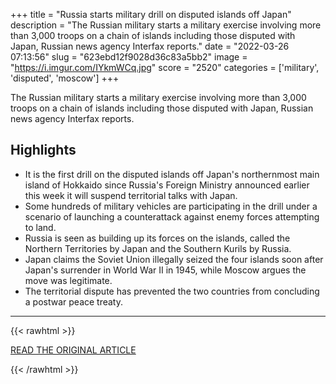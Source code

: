 +++
title = "Russia starts military drill on disputed islands off Japan"
description = "The Russian military starts a military exercise involving more than 3,000 troops on a chain of islands including those disputed with Japan, Russian news agency Interfax reports."
date = "2022-03-26 07:13:56"
slug = "623ebd12f9028d36c83a5bb2"
image = "https://i.imgur.com/IYkmWCq.jpg"
score = "2520"
categories = ['military', 'disputed', 'moscow']
+++

The Russian military starts a military exercise involving more than 3,000 troops on a chain of islands including those disputed with Japan, Russian news agency Interfax reports.

## Highlights

- It is the first drill on the disputed islands off Japan's northernmost main island of Hokkaido since Russia's Foreign Ministry announced earlier this week it will suspend territorial talks with Japan.
- Some hundreds of military vehicles are participating in the drill under a scenario of launching a counterattack against enemy forces attempting to land.
- Russia is seen as building up its forces on the islands, called the Northern Territories by Japan and the Southern Kurils by Russia.
- Japan claims the Soviet Union illegally seized the four islands soon after Japan's surrender in World War II in 1945, while Moscow argues the move was legitimate.
- The territorial dispute has prevented the two countries from concluding a postwar peace treaty.

---

{{< rawhtml >}}
  <p class="article-category">
    <a target="_blank" href="https://english.kyodonews.net/news/2022/03/c0868f95954a-russia-starts-military-drill-on-disputed-islands-off-japan.html">READ THE ORIGINAL ARTICLE</a>
  </p>
{{< /rawhtml >}}
